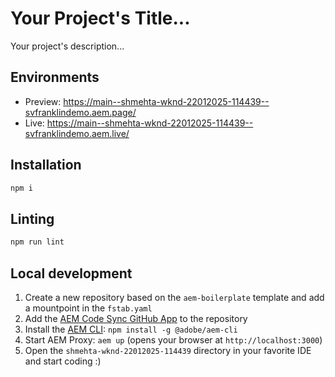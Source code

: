 # Your Project's Title...
Your project's description...

## Environments
- Preview: https://main--shmehta-wknd-22012025-114439--svfranklindemo.aem.page/
- Live: https://main--shmehta-wknd-22012025-114439--svfranklindemo.aem.live/

## Installation

```sh
npm i
```

## Linting

```sh
npm run lint
```

## Local development

1. Create a new repository based on the `aem-boilerplate` template and add a mountpoint in the `fstab.yaml`
1. Add the [AEM Code Sync GitHub App](https://github.com/apps/aem-code-sync) to the repository
1. Install the [AEM CLI](https://github.com/adobe/helix-cli): `npm install -g @adobe/aem-cli`
1. Start AEM Proxy: `aem up` (opens your browser at `http://localhost:3000`)
1. Open the `shmehta-wknd-22012025-114439` directory in your favorite IDE and start coding :)
